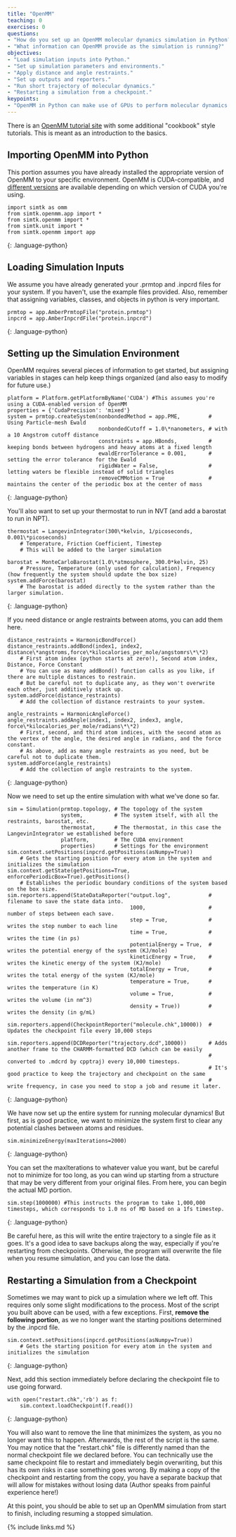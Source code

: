```yaml
---
title: "OpenMM"
teaching: 0
exercises: 0
questions:
- "How do you set up an OpenMM molecular dynamics simulation in Python?"
- "What information can OpenMM provide as the simulation is running?"
objectives:
- "Load simulation inputs into Python."
- "Set up simulation parameters and environments."
- "Apply distance and angle restraints."
- "Set up outputs and reporters."
- "Run short trajectory of molecular dynamics."
- "Restarting a simulation from a checkpoint."
keypoints:
- "OpenMM in Python can make use of GPUs to perform molecular dynamics simulations."
---
```


There is an
[OpenMM tutorial site](http://openmm.org/tutorials/index.html) with some additional "cookbook" style tutorials.
This is meant as an introduction to the basics.

## Importing OpenMM into Python

This portion assumes you have already installed the appropriate version of OpenMM to your specific environment.  OpenMM is CUDA-compatible, and [different versions](https://anaconda.org/omnia/openmm) are available depending on which version of CUDA you're using.

~~~
import simtk as omm
from simtk.openmm.app import *
from simtk.openmm import *
from simtk.unit import *
from simtk.openmm import app
~~~
{: .language-python}

## Loading Simulation Inputs

We assume you have already generated your .prmtop and .inpcrd files for your system.  If you haven't, use the example files provided.
Also, remember that assigning variables, classes, and objects in python is very important.

~~~
prmtop = app.AmberPrmtopFile("protein.prmtop")
inpcrd = app.AmberInpcrdFile("protein.inpcrd")
~~~
{: .language-python}


## Setting up the Simulation Environment

OpenMM requires several pieces of information to get started, but assigning variables in stages can help keep things organized (and also easy to modify for future use.)

~~~
platform = Platform.getPlatformByName('CUDA') #This assumes you're using a CUDA-enabled version of OpenMM
properties = {'CudaPrecision': 'mixed'}
system = prmtop.createSystem(nonbondedMethod = app.PME,         # Using Particle-mesh Ewald
                             nonbondedCutoff = 1.0\*nanometers, # with a 10 Angstrom cutoff distance
                             constraints = app.HBonds,          # keeping bonds between hydrogens and heavy atoms at a fixed length
                             ewaldErrorTolerance = 0.001,       # setting the error tolerance for the Ewald
                             rigidWater = False,                # letting waters be flexible instead of solid triangles
                             removeCMMotion = True              # maintains the center of the periodic box at the center of mass
~~~
{: .language-python}

You'll also want to set up your thermostat to run in NVT (and add a barostat to run in NPT).

~~~
thermostat = LangevinIntegrator(300\*kelvin, 1/picoseconds, 0.001\*picoseconds)
    # Temperature, Friction Coefficient, Timestep
    # This will be added to the larger simulation
    
barostat = MonteCarloBarostat(1.0\*atmosphere, 300.0*kelvin, 25)
    # Pressure, Temperature (only used for calculation), Frequency (how frequently the system should update the box size)
system.addForce(barostat)
    # The barostat is added directly to the system rather than the larger simulation.
~~~
{: .language-python}

If you need distance or angle restraints between atoms, you can add them here.

~~~
distance_restraints = HarmonicBondForce()
distance_restraints.addBond(index1, index2, distance\*angstroms,force\*kilocalories_per_mole/angstomrs\*\*2)
    # First atom index (python starts at zero!), Second atom index, Distance, Force Constant
    # You can use as many addBond() function calls as you like, if there are multiple distances to restrain.  
    # But be careful not to duplicate any, as they won't overwrite each other, just additively stack up.
system.addForce(distance_restraints)
    # Add the collection of distance restraints to your system.
    
angle_restraints = HarmonicAngleForce()
angle_restraints.addAngle(index1, index2, index3, angle, force\*kilocalories_per_mole/radians\*\*2)
    # First, second, and third atom indices, with the second atom as the vertex of the angle, the desired angle in radians, and the force constant.
    # As above, add as many angle restraints as you need, but be careful not to duplicate them.
system.addForce(angle_restraints)
    # Add the collection of angle restraints to the system.
~~~
{: .language-python}

Now we need to set up the entire simulation with what we've done so far.

~~~
sim = Simulation(prmtop.topology, # The topology of the system
                 system,          # The system itself, with all the restraints, barostat, etc.
                 thermostat,      # The thermostat, in this case the LangevinIntegrator we established before
                 platform,        # The CUDA environment
                 properties)      # Settings for the environment
sim.context.setPositions(inpcrd.getPositions(asNumpy=True))
    # Gets the starting position for every atom in the system and initializes the simulation
sim.context.getState(getPositions=True, enforcePeriodicBox=True).getPositions()
    # Establishes the periodic boundary conditions of the system based on the box size.
sim.reporters.append(StateDataReporter("output.log",            # filename to save the state data into.
                                       1000,                    # number of steps between each save.
                                       step = True,             # writes the step number to each line
                                       time = True,             # writes the time (in ps)
                                       potentialEnergy = True,  # writes the potential energy of the system (KJ/mole)
                                       kineticEnergy = True,    # writes the kinetic energy of the system (KJ/mole)
                                       totalEnergy = True,      # writes the total energy of the system (KJ/mole)
                                       temperature = True,      # writes the temperature (in K)
                                       volume = True,           # writes the volume (in nm^3)
                                       density = True))         # writes the density (in g/mL)
                                       
sim.reporters.append(CheckpointReporter("molecule.chk",10000))  # Updates the checkpoint file every 10,000 steps

sim.reporters.append(DCDReporter("trajectory.dcd",10000))       # Adds another frame to the CHARMM-formatted DCD (which can be easily 
                                                                # converted to .mdcrd by cpptraj) every 10,000 timesteps.
                                                                # It's good practice to keep the trajectory and checkpoint on the same
                                                                # write frequency, in case you need to stop a job and resume it later.
~~~
{: .language-python}

We have now set up the entire system for running molecular dynamics!  But first, as is good practice, we want to minimize the system first to clear any potential clashes between atoms and residues.

~~~
sim.minimizeEnergy(maxIterations=2000) 
~~~
{: .language-python}

You can set the maxIterations to whatever value you want, but be careful not to minimize for too long, as you can wind up starting from a structure that may be very different from your original files.
From here, you can begin the actual MD portion.

~~~
sim.step(1000000) #This instructs the program to take 1,000,000 timesteps, which corresponds to 1.0 ns of MD based on a 1fs timestep.
~~~
{: .language-python}

Be careful here, as this will write the entire trajectory to a single file as it goes.  It's a good idea to save backups along the way, especially if you're restarting from checkpoints.  Otherwise, the program will overwrite the file when you resume simulation, and you can lose the data.  

## Restarting a Simulation from a Checkpoint

Sometimes we may want to pick up a simulation where we left off.  This requires only some slight modifications to the process.  Most of the script you built above can be used, with a few exceptions.  First, **remove the following portion**, as we no longer want the starting positions determined by the .inpcrd file.

~~~
sim.context.setPositions(inpcrd.getPositions(asNumpy=True))
    # Gets the starting position for every atom in the system and initializes the simulation
~~~
{: .language-python}

Next, add this section immediately before declaring the checkpoint file to use going forward.

~~~
with open("restart.chk",'rb') as f:
    sim.context.loadCheckpoint(f.read())
~~~
{: .language-python}

You will also want to remove the line that minimizes the system, as you no longer want this to happen.  Afterwards, the rest of the script is the same.  You may notice that the "restart.chk" file is differently named than the normal checkpoint file we declared before.  You can technically use the same checkpoint file to restart and immediately begin overwriting, but this has its own risks in case something goes wrong.  By making a copy of the checkpoint and restarting from the copy, you have a separate backup that will allow for mistakes without losing data (Author speaks from painful experience here!)

At this point, you should be able to set up an OpenMM simulation from start to finish, including resuming a stopped simulation.

{% include links.md %}

